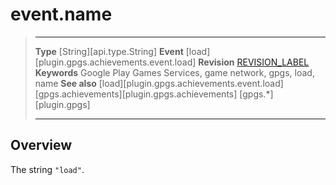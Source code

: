 # event.name

> --------------------- ------------------------------------------------------------------------------------------
> __Type__              [String][api.type.String]
> __Event__             [load][plugin.gpgs.achievements.event.load]
> __Revision__          [REVISION_LABEL](REVISION_URL)
> __Keywords__          Google Play Games Services, game network, gpgs, load, name
> __See also__          [load][plugin.gpgs.achievements.event.load]
>						[gpgs.achievements][plugin.gpgs.achievements]
>                       [gpgs.*][plugin.gpgs]
> --------------------- ------------------------------------------------------------------------------------------

## Overview

The string `"load"`.